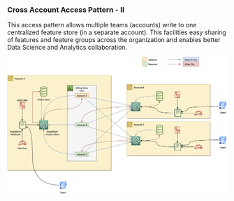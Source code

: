 ### Cross Account Access Pattern - II

<p>This access pattern allows multiple teams (accounts) write to one centralized feature store (in a separate account). This facilities easy sharing of features and feature groups across the organization and enables better Data Science and Analytics collaboration.</p>

![Pattern II](./../img/pattern-2.png?raw=true "Pattern II")